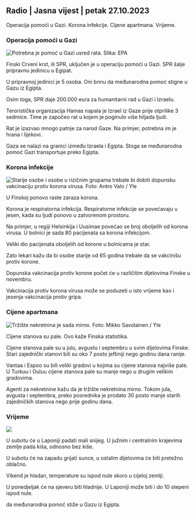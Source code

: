 ## Radio \| Jasna vijest \| petak 27.10.2023

Operacija pomoći u Gazi. Korona infekcije. Cijene apartmana. Vrijeme.

### Operacija pomoći u Gazi

![Potrebna je pomoć u Gazi usred rata. Slika: EPA](https://images.cdn.yle.fi/image/upload/c_crop,h_3780,w_6720,x_0,y_700/ar_1.7777777777777777,c_fill,g_faces,h_675,w_pr_120:/f_auto/fl_lossy/v1698396491/39-1192101653b784c2d563)

Finski Crveni krst, ili SPR, uključen je u operaciju pomoći u Gazi. SPR šalje pripravnu jedinicu u Egipat.

U pripravnoj jedinici je 5 osoba. Oni brinu da međunarodna pomoć stigne u Gazu iz Egipta.

Osim toga, SPR daje 200.000 eura za humanitarni rad u Gazi i Izraelu.

Teroristička organizacija Hamas napala je Izrael iz Gaze prije otprilike 3 sedmice. Time je započeo rat u kojem je poginulo više hiljada ljudi.

Rat je izazvao mnogo patnje za narod Gaze. Na primjer, potrebna im je hrana i lijekovi.

Gaza se nalazi na granici između Izraela i Egipta. Stoga se međunarodna pomoć Gazi transportuje preko Egipta.

### Korona infekcije

![Starije osobe i osobe u rizičnim grupama trebale bi dobiti dopunsku vakcinaciju protiv korona virusa. Foto: Antro Valo / Yle](https://images.cdn.yle.fi/image/upload/c_crop,h_3510,w_6240,x_0,y_400/ar_1.7777777777777777,c_fill,g_faces,h_6100/wd/wdq_auto:eco/f_auto/fl_lossy/v1670569792/39-933588623dccc01a881)

U Finskoj ponovo raste zaraza korona.

Korona je respiratorna infekcija. Respiratorne infekcije se povećavaju u jesen, kada su ljudi ponovo u zatvorenom prostoru.

Na primjer, u regiji Helsinkija i Uusimae povećao se broj oboljelih od korona virusa. U bolnici je sada 80 pacijenata sa korona infekcijom.

Veliki dio pacijenata oboljelih od korone u bolnicama je star.

Zato lekari kažu da bi osobe starije od 65 godina trebale da se vakcinišu protiv korone.

Dopunska vakcinacija protiv korone počet će u različitim dijelovima Finske u novembru.

Vakcinacija protiv korona virusa može se poduzeti u isto vrijeme kao i jesenja vakcinacija protiv gripa.

### Cijene apartmana

![Tržište nekretnina je sada mirno. Foto: Mikko Savolainen / Yle](https://images.cdn.yle.fi/image/upload/c_crop,h_3348,w_5952,x_0,y_483/ar_1.7777777777777777,c_fill,g_faces,wd_12_5,wd_1275.q_auto:eco/f_auto/fl_lossy/v1694415905/39-117017864fea8c7baf74)

Cijene stanova su pale. Ovo kaže Finska statistika.

Cijene stanova pale su u julu, avgustu i septembru u svim dijelovima Finske. Stari zajednički stanovi bili su oko 7 posto jeftiniji nego godinu dana ranije.

Vantaa i Espoo su bili veliki gradovi u kojima su cijene stanova najviše pale. U Turkuu i Ouluu cijene stanova pale su manje nego u drugim velikim gradovima.

Agenti za nekretnine kažu da je tržište nekretnina mirno. Tokom jula, avgusta i septembra, preko posrednika je prodato 30 posto manje starih zajedničkih stanova nego prije godinu dana.

### Vrijeme

![](https://images.cdn.yle.fi/image/upload/c_crop,h_1080,w_1919,x_0,y_0/ar_1.7777777777777777,c_fill,g_faces,h_675,w_1200/epr_1200/epr_1200/f_auto/fl_lossy/v1698421548/39-1192510653bdb0fbe9af)

U subotu će u Laponiji padati mali snijeg. U južnim i centralnim krajevima zemlje pada kiša, odnosno bez kiše.

U subotu će na zapadu grijati sunce, u ostalim dijelovima će biti pretežno oblačno.

Vikend je hladan, temperature su ispod nule skoro u cijeloj zemlji.

U ponedjeljak će na sjeveru biti hladnije. U Laponiji može biti i do 10 stepeni ispod nule.

da međunarodna pomoć stiže u Gazu iz Egipta.